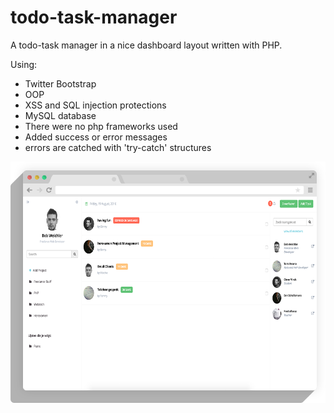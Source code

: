 # todo-task-manager
A todo-task manager in a nice dashboard layout written with PHP.

Using:
 - Twitter Bootstrap
 - OOP
 - XSS and SQL injection protections
 - MySQL database
 - There were no php frameworks used
 - Added success or error messages
 - errors are catched with 'try-catch' structures

![alt tag](https://github.com/weichie/todo-task-manager/blob/master/example-trans.png)